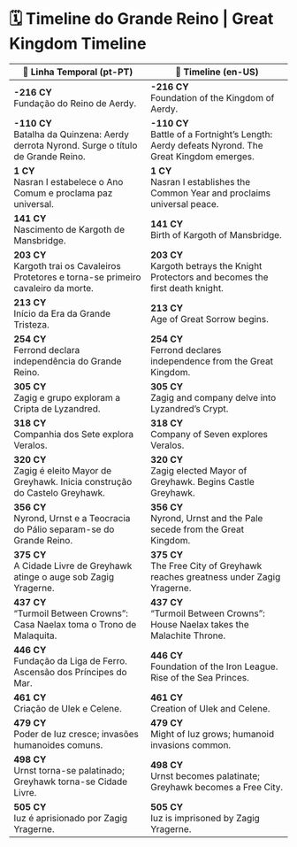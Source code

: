 # 🗓️ Timeline do Grande Reino | Great Kingdom Timeline

| 📖 Linha Temporal (pt-PT)                                                                                                                                                           | 📖 Timeline (en-US)                                                                                                                                     |
| ---------------------------------------------------------------------------------------------------------------------------------------------------------------------------------- | ------------------------------------------------------------------------------------------------------------------------------------------------------ |
| **-216 CY**<br>Fundação do Reino de Aerdy.                                                                                                                                        | **-216 CY**<br>Foundation of the Kingdom of Aerdy.                                                                                                     |
| **-110 CY**<br>Batalha da Quinzena: Aerdy derrota Nyrond. Surge o título de Grande Reino.                                                                                         | **-110 CY**<br>Battle of a Fortnight’s Length: Aerdy defeats Nyrond. The Great Kingdom emerges.                                                        |
| **1 CY**<br>Nasran I estabelece o Ano Comum e proclama paz universal.                                                                                                             | **1 CY**<br>Nasran I establishes the Common Year and proclaims universal peace.                                                                        |
| **141 CY**<br>Nascimento de Kargoth de Mansbridge.                                                                                                                                | **141 CY**<br>Birth of Kargoth of Mansbridge.                                                                                                          |
| **203 CY**<br>Kargoth trai os Cavaleiros Protetores e torna-se primeiro cavaleiro da morte.                                                                                       | **203 CY**<br>Kargoth betrays the Knight Protectors and becomes the first death knight.                                                                |
| **213 CY**<br>Início da Era da Grande Tristeza.                                                                                                                                   | **213 CY**<br>Age of Great Sorrow begins.                                                                                                              |
| **254 CY**<br>Ferrond declara independência do Grande Reino.                                                                                                                      | **254 CY**<br>Ferrond declares independence from the Great Kingdom.                                                                                    |
| **305 CY**<br>Zagig e grupo exploram a Cripta de Lyzandred.                                                                                                                       | **305 CY**<br>Zagig and company delve into Lyzandred’s Crypt.                                                                                          |
| **318 CY**<br>Companhia dos Sete explora Veralos.                                                                                                                                 | **318 CY**<br>Company of Seven explores Veralos.                                                                                                       |
| **320 CY**<br>Zagig é eleito Mayor de Greyhawk. Inicia construção do Castelo Greyhawk.                                                                                            | **320 CY**<br>Zagig elected Mayor of Greyhawk. Begins Castle Greyhawk.                                                                                 |
| **356 CY**<br>Nyrond, Urnst e a Teocracia do Pálio separam-se do Grande Reino.                                                                                                    | **356 CY**<br>Nyrond, Urnst and the Pale secede from the Great Kingdom.                                                                                |
| **375 CY**<br>A Cidade Livre de Greyhawk atinge o auge sob Zagig Yragerne.                                                                                                        | **375 CY**<br>The Free City of Greyhawk reaches greatness under Zagig Yragerne.                                                                        |
| **437 CY**<br>“Turmoil Between Crowns”: Casa Naelax toma o Trono de Malaquita.                                                                                                   | **437 CY**<br>“Turmoil Between Crowns”: House Naelax takes the Malachite Throne.                                                                       |
| **446 CY**<br>Fundação da Liga de Ferro. Ascensão dos Príncipes do Mar.                                                                                                           | **446 CY**<br>Foundation of the Iron League. Rise of the Sea Princes.                                                                                   |
| **461 CY**<br>Criação de Ulek e Celene.                                                                                                                                           | **461 CY**<br>Creation of Ulek and Celene.                                                                                                             |
| **479 CY**<br>Poder de Iuz cresce; invasões humanoides comuns.                                                                                                                    | **479 CY**<br>Might of Iuz grows; humanoid invasions common.                                                                                            |
| **498 CY**<br>Urnst torna-se palatinado; Greyhawk torna-se Cidade Livre.                                                                                                          | **498 CY**<br>Urnst becomes palatinate; Greyhawk becomes a Free City.                                                                                  |
| **505 CY**<br>Iuz é aprisionado por Zagig Yragerne.                                                                                                                               | **505 CY**<br>Iuz is imprisoned by Zagig Yragerne.                                                                                                     |
